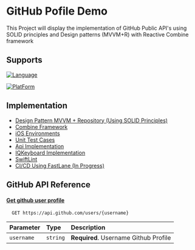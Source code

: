 
# GitHub Pofile Demo

This Project will display the implementation of GitHub Public API's using SOLID principles and Design patterns (MVVM+R) with Reactive Combine framework


## Supports


[![Language](https://img.shields.io/badge/Language-Swift%205.0%20--%205.7-orange)](https://www.swift.org/documentation/)

[![PlatForm](https://img.shields.io/badge/Platform-iOS%20--%20iPhone-green)](http://www.gnu.org/licenses/agpl-3.0)


## Implementation

 - [Design Pattern MVVM + Repository (Using SOLID Principles)]()
 - [Combine Framework]()
 - [iOS Environments]()
- [Unit Test Cases]()
- [Api Implementation](https://github.com/Hassandadkhanit/GitHubProfile#API-Reference)
- [IQKeyboard Implementation]()
- [SwiftLint]()
- [CI/CD Using FastLane (In Progress) ]()

## GitHub API Reference

####  [Get github user profile](/API-Reference)



```http 
  GET https://api.github.com/users/{username}
```

| Parameter | Type     | Description                |
| :-------- | :------- | :------------------------- |
| `username` | `string` | **Required**. Username Github Profile |





